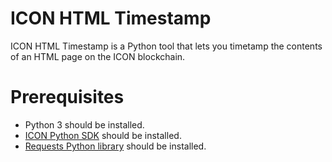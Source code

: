 # ICON HTML Timestamp
ICON HTML Timestamp is a Python tool that lets you timetamp the contents of an HTML page on the ICON blockchain.

# Prerequisites
* Python 3 should be installed.
* [ICON Python SDK](https://github.com/icon-project/icon-sdk-python) should be installed.
* [Requests Python library](https://2.python-requests.org/en/master/) should be installed.
